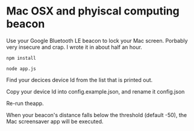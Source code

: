 # Mac OSX and phyiscal computing beacon

Use your Google Bluetooth LE beacon to lock your Mac screen.  Porbably very insecure and crap. I wrote it in about half an hour.

`npm install`

`node app.js`

Find your decices device Id from the list that is printed out.

Copy your device Id into config.example.json, and rename it config.json

Re-run theapp.

When your beacon's distance falls below the threshold (default -50), the Mac screensaver app will be executed.
